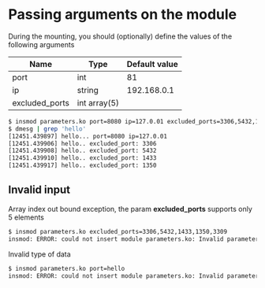 # Passing arguments on the module
During the mounting, you should (optionally) define the values of the following arguments

| Name | Type | Default value |
| --- | --- | --- |
| port | int | 81 |
| ip | string      | 192.168.0.1 |
| excluded_ports | int array(5) |  |

```bash
$ insmod parameters.ko port=8080 ip=127.0.01 excluded_ports=3306,5432,1433,1350
$ dmesg | grep 'hello'
[12451.439897] hello... port=8080 ip=127.0.01
[12451.439906] hello.. excluded_port: 3306
[12451.439908] hello.. excluded_port: 5432
[12451.439910] hello.. excluded_port: 1433
[12451.439917] hello.. excluded_port: 1350
```

## Invalid input
Array index out bound exception, the param **excluded_ports** supports only 5 elements
```bash
$ insmod parameters.ko excluded_ports=3306,5432,1433,1350,3309
insmod: ERROR: could not insert module parameters.ko: Invalid parameters
```

Invalid type of data
```bash
$ insmod parameters.ko port=hello
insmod: ERROR: could not insert module parameters.ko: Invalid parameters
```
